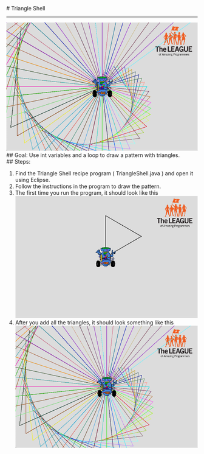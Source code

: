 
 <div id="recipeLeftColumn">
  # Triangle Shell
  <hr/>
  <img alt="Star Show image" src="./triangleShell.png"/>
  <div id="recipeGoal">
   ## Goal:
   Use int variables and a loop to draw a pattern with triangles.
  </div>
 </div>
 <div id="recipeRightColumn">
  <div id="recipeSteps">
   ## Steps:
   <ol id="stepList">
    <li>
     Find the Triangle Shell recipe program ( TriangleShell.java ) and open it using Eclipse.
    </li>
    <li>
     Follow the instructions in the program to draw the pattern.
    </li>
    <li>
     The first time you run the program, it should look like this
     <img src="./triangle.png"/>
    </li>
    <li>
     After you add all the triangles, it should look something like this
     <img src="./triangleShell.png"/>
    </li>
   </ol>
  </div>
 </div>

